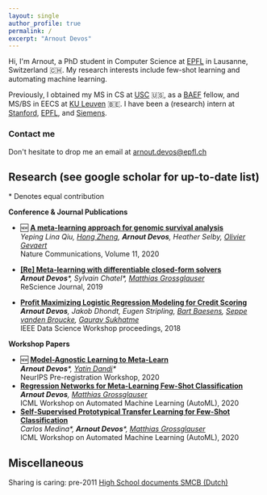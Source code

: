 ```yaml
---
layout: single
author_profile: true
permalink: /
excerpt: "Arnout Devos"
---
```


Hi, I'm Arnout, a PhD student in Computer Science at [EPFL](http://ic.epfl.ch) in Lausanne, Switzerland :switzerland:. My research interests include few-shot learning and automating machine learning.

Previously, I obtained my MS in CS at [USC](http://www.usc.edu) :us:, as a [BAEF](http://www.baef.be) fellow, and MS/BS in EECS at [KU Leuven](https://www.kuleuven.be/english/) :belgium:. I have been a (research) intern at [Stanford](https://bmir.stanford.edu/), [EPFL](https://www.epfl.ch/labs/rfic/), and [Siemens](https://www.plm.automation.siemens.com/global/en/).

### Contact me
Don't hesitate to drop me an email at [arnout.devos@epfl.ch](mailto:arnout.devos@epfl.ch)

<!---
## News
- :school_satchel: Aug 2019: passed my EPFL Computer Science PhD quals
- :microphone: May 2019: talk at the Workshop on Reproducibility in ML (ICLR 2019) [[video](<https://slideslive.com/38915881/reproducing-metalearning-with-differentiable-closedform-solvers>)]
- :microphone: Jan 2019: talk at the Applied ML Days [[slides](https://www.slideshare.net/ArnoutDevos/profit-maximizing-machine-learning-amld2019)]
- :computer: Nov 2019: 1st place in Computer Vision challenge @LauzHack 2018 [[devpost](<https://devpost.com/software/reducing-food-waste-with-hungry-students>)]
--->

## Research (see <a href="https://scholar.google.be/citations?user=S_6zsEwAAAAJ&view_op=list_works&sortby=pubdate" style="text-decoration: none">google scholar</a> for up-to-date list)
\* Denotes equal contribution

**Conference & Journal Publications**

- :new: [**A meta-learning approach for genomic survival analysis**](<https://www.nature.com/articles/s41467-020-20167-3>)  
  *Yeping Lina Qiu, [Hong Zheng](https://littlebitofdata.com/), **Arnout Devos**, Heather Selby, [Olivier Gevaert](http://med.stanford.edu/gevaertlab.html)*  
  Nature Communications, Volume 11, 2020

- [**[Re] Meta-learning with differentiable closed-form solvers**](<http://rescience.github.io/bibliography/Devos_2019.html>)  
  ***Arnout Devos**\*, Sylvain Chatel\*, [Matthias Grossglauser](https://icapeople.epfl.ch/grossglauser/)*  
  ReScience Journal, 2019
- [**Profit Maximizing Logistic Regression Modeling for Credit Scoring**](<https://ieeexplore.ieee.org/abstract/document/8439113>)  
  ***Arnout Devos**, Jakob Dhondt, Eugen Stripling, [Bart Baesens](https://www.bartbaesens.com/), [Seppe vanden Broucke](http://seppe.net/), [Gaurav Sukhatme](http://robotics.usc.edu/~gaurav/)*  
  IEEE Data Science Workshop proceedings, 2018

**Workshop Papers**

- :new: [**Model-Agnostic Learning to Meta-Learn**](<https://arxiv.org/abs/2012.02684>)  
  ***Arnout Devos**\*, [Yatin Dandi](https://yatindandi.github.io/)\**  
  NeurIPS Pre-registration Workshop, 2020
- [**Regression Networks for Meta-Learning Few-Shot Classification**](<https://arxiv.org/abs/1905.13613>)  
  ***Arnout Devos**, [Matthias Grossglauser](https://icapeople.epfl.ch/grossglauser/)*  
  ICML Workshop on Automated Machine Learning (AutoML), 2020
- [**Self-Supervised Prototypical Transfer Learning for Few-Shot Classification**](<https://arxiv.org/abs/2006.11325>)  
  *Carlos Medina\*, **Arnout Devos**\*, [Matthias Grossglauser](https://icapeople.epfl.ch/grossglauser/)*  
  ICML Workshop on Automated Machine Learning (AutoML), 2020

## Miscellaneous
Sharing is caring: pre-2011 [High School documents SMCB (Dutch)](http://www.arnoutdevos.net/school.html)
